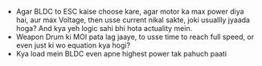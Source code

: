 - Agar BLDC to ESC kaise choose kare, agar motor ka max power diya hai, aur max Voltage, then usse current nikal sakte, joki usuallly jyaada hoga? And kya yeh logic sahi bhi hota actuality mein.
- Weapon Drum ki MOI pata lag jaaye, to usse time to reach full speed, or even just ki wo equation kya hogi?
- Kya load mein BLDC even apne highest power tak pahuch paati